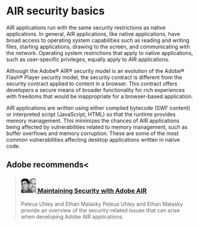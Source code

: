 # AIR security basics

AIR applications run with the same security restrictions as native applications.
In general, AIR applications, like native applications, have broad access to
operating system capabilities such as reading and writing files, starting
applications, drawing to the screen, and communicating with the network.
Operating system restrictions that apply to native applications, such as
user-specific privileges, equally apply to AIR applications.

Although the Adobe® AIR® security model is an evolution of the Adobe® Flash®
Player security model, the security contract is different from the security
contract applied to content in a browser. This contract offers developers a
secure means of broader functionality for rich experiences with freedoms that
would be inappropriate for a browser-based application.

AIR applications are written using either compiled bytecode (SWF content) or
interpreted script (JavaScript, HTML) so that the runtime provides memory
management. This minimizes the chances of AIR applications being affected by
vulnerabilities related to memory management, such as buffer overflows and
memory corruption. These are some of the most common vulnerabilities affecting
desktop applications written in native code.

## Adobe recommends<

>  <h3 id="maintaining-security-with-adobe-air"><a href="http://goo.gl/rXu59"><img src="../../img/ethanAndpeleus.png" /> Maintaining Security with Adobe AIR</a></h3>
> Peleus Uhley and Ethan Malasky
> Peleus Uhley and Ethan Malasky provide an overview of the security-related issues that can arise when developing Adobe AIR applications.

